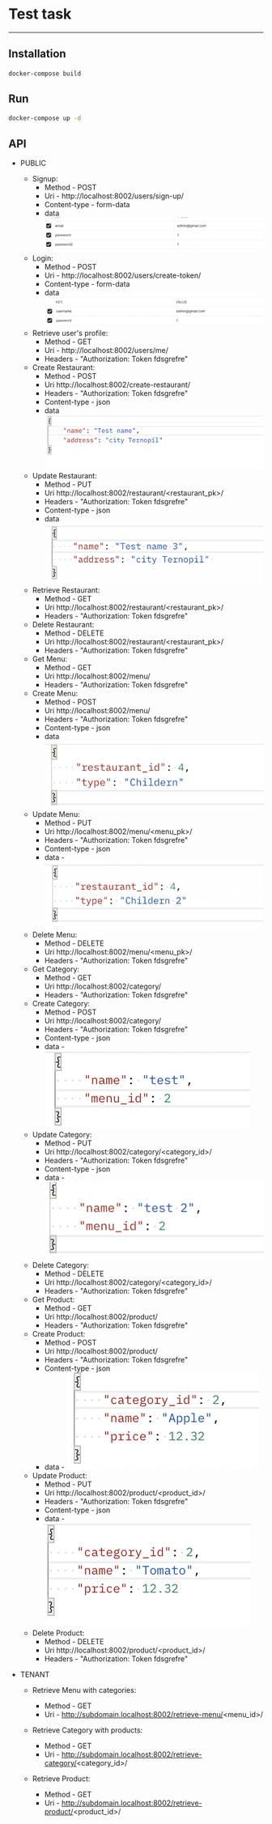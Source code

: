 # Test task
___

## Installation

```bash
docker-compose build
```

## Run
```bash
docker-compose up -d
```


## API
- PUBLIC
    - Signup:
      - Method - POST
      - Uri - http://localhost:8002/users/sign-up/
      - Content-type - form-data
      - data ![](assets/1.png)
    - Login:
      - Method - POST
      - Uri - http://localhost:8002/users/create-token/
      - Content-type - form-data
      - data![](assets/2.png)
    - Retrieve user's profile:
      - Method - GET
      - Uri - http://localhost:8002/users/me/
      - Headers - "Authorization: Token fdsgrefre"
    - Create Restaurant:
      - Method - POST
      - Uri http://localhost:8002/create-restaurant/
      - Headers - "Authorization: Token fdsgrefre"
      - Content-type - json
      - data![](assets/3.png)
    - Update Restaurant:
      - Method - PUT
      - Uri http://localhost:8002/restaurant/<restaurant_pk>/
      - Headers - "Authorization: Token fdsgrefre"
      - Content-type - json
      - data ![](assets/4.png)
    - Retrieve Restaurant:
      - Method - GET
      - Uri http://localhost:8002/restaurant/<restaurant_pk>/
      - Headers - "Authorization: Token fdsgrefre"
    - Delete Restaurant:
      - Method - DELETE
      - Uri http://localhost:8002/restaurant/<restaurant_pk>/
      - Headers - "Authorization: Token fdsgrefre"
    - Get Menu:
      - Method - GET
      - Uri http://localhost:8002/menu/
      - Headers - "Authorization: Token fdsgrefre"
    - Create Menu:
      - Method - POST
      - Uri http://localhost:8002/menu/
      - Headers - "Authorization: Token fdsgrefre"
      - Content-type - json
      - data ![](assets/5.png)
    - Update Menu:
      - Method - PUT
      - Uri http://localhost:8002/menu/<menu_pk>/
      - Headers - "Authorization: Token fdsgrefre"
      - Content-type - json
      - data - ![](assets/6.png)
    - Delete Menu:
      - Method - DELETE
      - Uri http://localhost:8002/menu/<menu_pk>/
      - Headers - "Authorization: Token fdsgrefre"
    - Get Category:
      - Method - GET
      - Uri http://localhost:8002/category/
      - Headers - "Authorization: Token fdsgrefre"
    - Create Category:
      - Method - POST
      - Uri http://localhost:8002/category/
      - Headers - "Authorization: Token fdsgrefre"
      - Content-type - json
      - data - ![](assets/7.png)
    - Update Category:
      - Method - PUT
      - Uri http://localhost:8002/category/<category_id>/
      - Headers - "Authorization: Token fdsgrefre"
      - Content-type - json
      - data - ![](assets/8.png)
    - Delete Category:
      - Method - DELETE
      - Uri http://localhost:8002/category/<category_id>/
      - Headers - "Authorization: Token fdsgrefre"
    - Get Product:
      - Method - GET
      - Uri http://localhost:8002/product/
      - Headers - "Authorization: Token fdsgrefre"
    - Create Product:
      - Method - POST
      - Uri http://localhost:8002/product/
      - Headers - "Authorization: Token fdsgrefre"
      - Content-type - json
      - data - ![](assets/9.png)
    - Update Product:
      - Method - PUT
      - Uri http://localhost:8002/product/<product_id>/
      - Headers - "Authorization: Token fdsgrefre"
      - Content-type - json
      - data - ![](assets/10.png)
    - Delete Product:
      - Method - DELETE
      - Uri http://localhost:8002/product/<product_id>/
      - Headers - "Authorization: Token fdsgrefre"
  
- TENANT
  - Retrieve Menu with categories:
    - Method - GET
    - Uri - http://subdomain.localhost:8002/retrieve-menu/<menu_id>/
  
  - Retrieve Category with products:
    - Method - GET
    - Uri - http://subdomain.localhost:8002/retrieve-category/<category_id>/
  
  - Retrieve Product:
    - Method - GET
    - Uri - http://subdomain.localhost:8002/retrieve-product/<product_id>/
